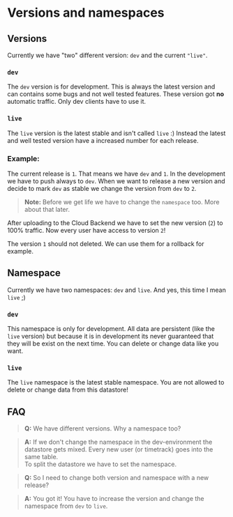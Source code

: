 # Versions and namespaces

## Versions
Currently we have "two" different version: `dev` and the current `"live"`.
### `dev`
The `dev` version is for development.
This is always the latest version and can contains some bugs and not well tested features.
These version got **no** automatic traffic. Only dev clients have to use it.
### `live`
The `live` version is the latest stable and isn't called `live` :)
Instead the latest and well tested version have a increased number for each release.

### Example:
The current release is `1`. That means we have `dev` and `1`.
In the development we have to push always to `dev`.
When we want to release a new version and decide to mark `dev` as stable we change the version from `dev` to `2`.

> **Note:** Before we get life we have to change the `namespace` too. More about that later.

After uploading to the Cloud Backend we have to set the new version (`2`) to 100% traffic. Now every user have access to version `2`!

The version `1` should not deleted. We can use them for a rollback for example.

## Namespace
Currently we have two namespaces: `dev` and `live`.
And yes, this time I mean `live` ;)
### `dev`
This namespace is only for development.
All data are persistent (like the `live` version) but because it is in development its never guaranteed that they will be exist on the next time.
You can delete or change data like you want.
### `live`
The `live` namespace is the latest stable namespace.
You are not allowed to delete or change data from this datastore!

## FAQ
> **Q:** We have different versions. Why a namespace too?

> **A:** If we don't change the namespace in the dev-environment the datastore gets mixed. Every new user (or timetrack) goes into the same table. <br>
To split the datastore we have to set the namespace.

> **Q:** So I need to change both version and namespace with a new release?

> **A:** You got it! You have to increase the version and change the namespace from `dev` to `live`.
